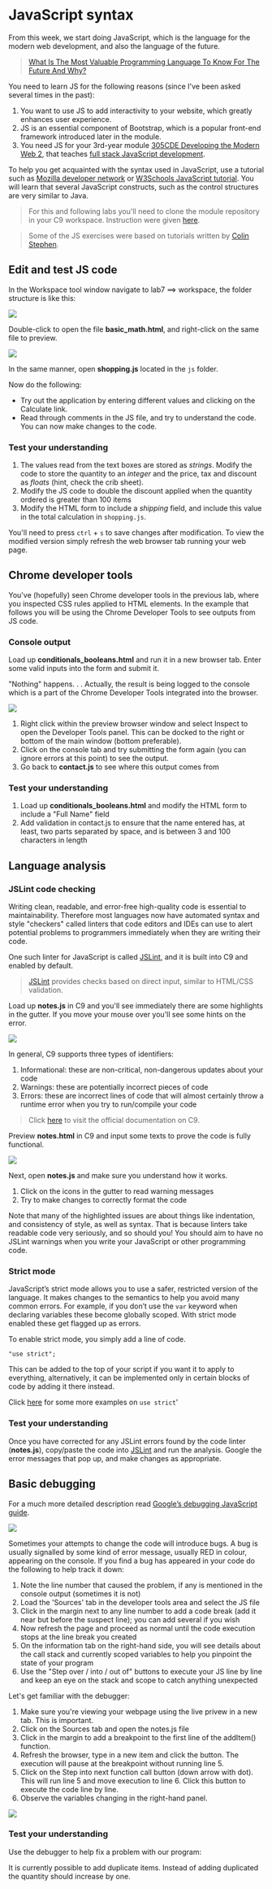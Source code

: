 # JavaScript syntax

From this week, we start doing JavaScript, which is the language for the modern web development, and also the language of the future.

> [What Is The Most Valuable Programming Language To Know For The Future And Why?](http://www.forbes.com/sites/quora/2014/07/14/what-is-the-most-valuable-programming-language-to-know-for-the-future-and-why/#425503b66439)

You need to learn JS for the following reasons (since I've been asked several times in the past):

1. You want to use JS to add interactivity to your website, which greatly enhances user experience.
2. JS is an essential component of Bootstrap, which is a popular front-end framework introduced later in the module.
3. You need JS for your 3rd-year module [305CDE Developing the Modern Web 2](https://github.com/covcom/305CDE), that teaches [full stack JavaScript development](https://www.smashingmagazine.com/2013/11/introduction-to-full-stack-javascript/).

To help you get acquainted with the syntax used in JavaScript, use a tutorial such as [Mozilla developer network](https://developer.mozilla.org/en-US/docs/Web/JavaScript/Guide/Introduction) or [W3Schools JavaScript tutorial](http://www.w3schools.com/js/). You will learn that several JavaScript constructs, such as the control structures are very similar to Java.

> For this and following labs you'll need to clone the module repository in your C9 workspace. Instruction were given [here](https://github.com/covcom/305CDE).

> Some of the JS exercises were based on tutorials written by [Colin Stephen](https://github.com/c0lin). 

## Edit and test JS code

In the Workspace tool window navigate to lab7 ==> workspace, the folder structure is like this:

![](exercises/.images/04_lab7.png)

Double-click to open the file **basic_math.html**, and right-click on the same file to preview.

![](exercises/.images/04_preview.png)

In the same manner, open **shopping.js** located in the `js` folder. 

Now do the following:

* Try out the application by entering different values and clicking on the Calculate link.
* Read through comments in the JS file, and try to understand the code. You can now make changes to the code. 

### Test your understanding

1. The values read from the text boxes are stored as *strings*. Modify the code to store the quantity to an *integer* and the price, tax and discount as *floats* (hint, check the crib sheet).
2. Modify the JS code to double the discount applied when the quantity ordered is greater than 100 items
3. Modify the HTML form to include a *shipping* field, and include this value in the total calculation in `shopping.js`.

You'll need to press `ctrl` + `s` to save changes after modification. To view the modified version simply refresh the web browser tab running your web page.

## Chrome developer tools

You've (hopefully) seen Chrome developer tools in the previous lab, where you inspected CSS rules applied to HTML elements. In the example that follows you will be using the Chrome Developer Tools to see outputs from JS code.

### Console output

Load up **conditionals_booleans.html** and run it in a new browser tab.
Enter some valid inputs into the form and submit it.

"Nothing" happens. . . Actually, the result is being logged to the console which is a part of the Chrome Developer Tools integrated into the browser.

![](exercises/.images/04_inspect.png)

1. Right click within the preview browser window and select Inspect to open the Developer Tools panel. This can be docked to the right or bottom of the main window (bottom preferable).
2. Click on the console tab and try submitting the form again (you can ignore errors at this point) to see the output.
3. Go back to **contact.js** to see where this output comes from

### Test your understanding

1. Load up **conditionals_booleans.html** and modify the HTML form to include a "Full Name" field
2. Add validation in contact.js to ensure that the name entered has, at least, two parts separated by space, and is between 3 and 100 characters in length

## Language analysis

### JSLint code checking

Writing clean, readable, and error-free high-quality code is essential to maintainability. Therefore most languages now have automated syntax and style "checkers" called linters that code editors and IDEs can use to alert potential problems to programmers immediately when they are writing their code.

One such linter for JavaScript is called [JSLint](http://www.jslint.com/), and it is built into C9 and enabled by default.

> [JSLint](http://www.jslint.com/) provides checks based on direct input, similar to HTML/CSS validation.

Load up **notes.js** in C9 and you'll see immediately there are some highlights in the gutter. If you move your mouse over you'll see some hints on the error.

![](exercises/.images/04_error.png)

In general, C9 supports three types of identifiers:

1. Informational: these are non-critical, non-dangerous updates about your code
2. Warnings: these are potentially incorrect pieces of code
3. Errors: these are incorrect lines of code that will almost certainly throw a runtime error when you try to run/compile your code

> Click [here](https://docs.c9.io/docs/language-analysis) to visit the official documentation on C9.

Preview **notes.html** in C9 and input some texts to prove the code is fully functional. 

![](exercises/.images/04_notes.png)

Next, open **notes.js** and make sure you understand how it works.

1. Click on the icons in the gutter to read warning messages
2. Try to make changes to correctly format the code

Note that many of the highlighted issues are about things like indentation, and consistency of style, as well as syntax. That is because linters take readable code very seriously, and so should you! You should aim to have no JSLint warnings when you write your JavaScript or other programming code.

### Strict mode

JavaScript’s strict mode allows you to use a safer, restricted version of the language. It makes changes to the semantics to help you avoid many common errors. For example, if you don’t use the `var` keyword when declaring variables these become globally scoped. With strict mode enabled these get flagged up as errors.

To enable strict mode, you simply add a line of code.

`"use strict";`

This can be added to the top of your script if you want it to apply to everything, alternatively, it can be implemented only in certain blocks of code by adding it there instead.

Click [here](http://www.w3schools.com/js/js_strict.asp) for some more examples on `use strict`'

### Test your understanding

Once you have corrected for any JSLint errors found by the code linter (**notes.js**), copy/paste the code into [JSLint](http://www.jslint.com/) and run the analysis. Google the error messages that pop up, and make changes as appropriate.

## Basic debugging

For a much more detailed description read [Google’s debugging JavaScript guide](https://developer.chrome.com/devtools/docs/javascript-debugging).

![](https://developer.chrome.com/devtools/docs/javascript-debugging/javascript-debugging-overview.jpg)

Sometimes your attempts to change the code will introduce bugs. A bug is usually signalled by some kind of error message, usually RED in colour, appearing on the console. If you find a bug has appeared in your code do the following to help track it down:

1. Note the line number that caused the problem, if any is mentioned in the console output (sometimes it is not)
2. Load the 'Sources' tab in the developer tools area and select the JS file
3. Click in the margin next to any line number to add a code break (add it near but before the suspect line); you can add several if you wish
4. Now refresh the page and proceed as normal until the code execution stops at the line break you created
5. On the information tab on the right-hand side, you will see details about the call stack and currently scoped variables to help you pinpoint the state of your program
6. Use the "Step over / into / out of" buttons to execute your JS line by line and keep an eye on the stack and scope to catch anything unexpected

Let's get familiar with the debugger:

1. Make sure you're viewing your webpage using the live privew in a new tab. This is important.
1. Click on the Sources tab and open the notes.js file
2. Click in the margin to add a breakpoint to the first line of the addItem() function.
3. Refresh the browser, type in a new item and click the button. The execution will pause at the breakpoint without running line 5.
4. Click on the Step into next function call button (down arrow with dot). This will run line 5 and move execution to line 6. Click this button to execute the code line by line.
5. Observe the variables changing in the right-hand panel.

![](exercises/.images/04_debug.png)

### Test your understanding

Use the debugger to help fix a problem with our program:

It is currently possible to add duplicate items. Instead of adding duplicated the quantity should increase by one.

